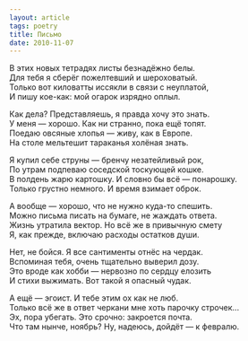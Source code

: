 ```yaml
---
layout: article
tags: poetry
title: Письмо
date: 2010-11-07
---
```


В этих новых тетрадях листы безнадёжно белы.<br>
Для тебя я сберёг пожелтевший и шероховатый.<br>
Только вот киловатты иссякли в связи с неуплатой,<br>
И пишу кое-как: мой огарок изрядно оплыл.<br>

Как дела? Представляешь, я правда хочу это знать.<br>
У меня — хорошо. Как ни странно, пока ещё топят.<br>
Поедаю овсяные хлопья — живу, как в Европе.<br>
На столе мельтешит тараканья холёная знать.<br>

Я купил себе струны — бренчу незатейливый рок,<br>
По утрам подпеваю соседской тоскующей кошке.<br>
В полдень жарю картошку. И словно бы всё — понарошку.<br>
Только грустно немного. И время взимает оброк.<br>

А вообще — хорошо, что не нужно куда-то спешить.<br>
Можно письма писать на бумаге, не жаждать ответа.<br>
Жизнь утратила вектор. Но всё же в привычную смету<br>
Я, как прежде, включаю расходы остатков души.<br>

Нет, не бойся. Я все сантименты отнёс на чердак.<br>
Вспоминая тебя, очень тщательно выверил дозу.<br>
Это вроде как хобби — нервозно по сердцу елозить<br>
И стихи выжимать. Вот такой я опасный чудак.<br>

А ещё — эгоист. И тебе этим ох как не люб.<br>
Только всё же в ответ черкани мне хоть парочку строчек...<br>
Эх, пора убегать. Это срочно: закроется почта.<br>
Что там нынче, ноябрь? Ну, надеюсь, дойдёт — к февралю.
